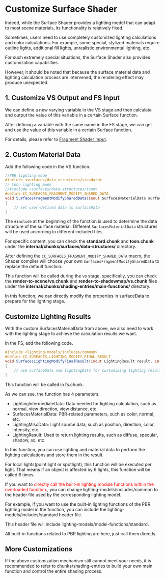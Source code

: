# Customize Surface Shader

Indeed, while the Surface Shader provides a lighting model that can adapt to most scene materials, its functionality is relatively fixed.

Sometimes, users need to use completely customized lighting calculations and color calculations. For example, some special, stylized materials require outline lights, additional fill lights, unrealistic environmental lighting, etc.

For such extremely special situations, the Surface Shader also provides customization capabilities.

However, it should be noted that because the surface material data and lighting calculation process are intervened, the rendering effect may produce unexpected.

## 1. Customize VS Output and FS Input

We can define a new varying variable in the VS stage and then calculate and output the value of this variable in a certain Surface function.

After defining a variable with the same name in the FS stage, we can get and use the value of this variable in a certain Surface function.

For details, please refer to [Fragment Shader Input](./fs-input.md).

## 2. Custom Material Data

Add the following code in the VS function.

```glsl
//PBR lighting mode
#include <surfaces/data-structures/standard>
// toon lighting mode
//#include <surfaces/data-structures/toon> 
#define CC_SURFACES_FRAGMENT_MODIFY_SHARED_DATA
void SurfacesFragmentModifySharedData(inout SurfacesMaterialData surfaceData)
{
    // set user-defined data to surfaceData
}
```

The `#include` at the beginning of the function is used to determine the data structure of the surface material. Different `SurfacesMaterialData` structures will be used according to different included files.

For specific content, you can check the **standard.chunk** and **toon.chunk** under the **internal/chunks/surfaces/data-structures/** directory.

After defining the `CC_SURFACES_FRAGMENT_MODIFY_SHARED_DATA` macro, the Shader compiler will choose your own `SurfacesFragmentModifySharedData` to replace the default function.

This function will be called during the vs stage, specifically, you can check the **render-to-scene/vs.chunk** and **render-to-shadowmap/vs.chunk** files under the **internal/chunks/shading-entries/main-functions/** directory.

In this function, we can directly modify the properties in surfaceData to prepare for the lighting stage.

## Customize Lighting Results

With the custom SurfacesMaterialData from above, we also need to work with the lighting stage to achieve the calculation results we want.

In the FS, add the following code.

```glsl
#include <lighting-models/includes/common>
#define CC_SURFACES_LIGHTING_MODIFY_FINAL_RESULT
void SurfacesLightingModifyFinalResult(inout LightingResult result, in LightingIntermediateData lightingData, in SurfacesMaterialData surfaceData, in LightingMiscData miscData)
{
    // use surfaceData and lightingData for customizing lighting result
}
```

This function will be called in fs.chunk.

As we can see, the function has 4 parameters.
- LightingIntermediateData: Data needed for lighting calculation, such as normal, view direction, view distance, etc.
- SurfacesMaterialData: PBR-related parameters, such as color, normal, etc.
- LightingMiscData: Light source data, such as position, direction, color, intensity, etc.
- LightingResult: Used to return lighting results, such as diffuse, specular, shadow, ao, etc.

In this function, you can use lighting and material data to perform the lighting calculations and store them in the result.

For local lights(point light or spotlight), this function will be executed per light. That means if an object is affected by 6 lights, this function will be called 6 times.

If you want to <font color=#ff0000>directly call the built-in lighting module functions within the overloaded function.</font>, you can change lighting-models/includes/common to the header file used by the corresponding lighting model.

For example, if you want to use the built-in lighting functions of the PBR lighting model in the function, you can include the lighting-models/includes/standard header file.

This header file will include lighting-models/model-functions/standard.

All built-in functions related to PBR lighting are here, just call them directly.

## More Customizations

If the above customization mechanism still cannot meet your needs, it is recommended to refer to chunks/shading-entries to build your own main function and control the entire shading process.
